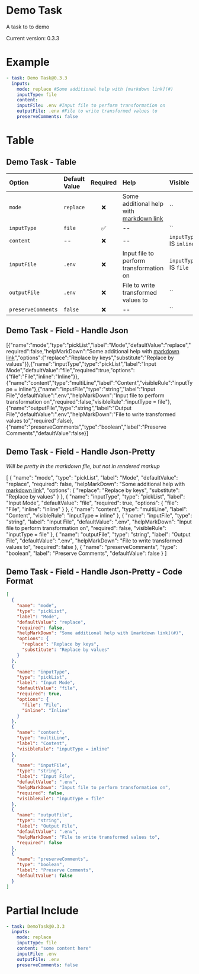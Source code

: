 # Demo Task

A task to to demo

Current version: 0.3.3

# Example

```yaml
- task: Demo Task@0.3.3
  inputs:
    mode: replace #Some additional help with [markdown link](#)
    inputType: file
    content:
    inputFile: .env #Input file to perform transformation on
    outputFile: .env #File to write transformed values to
    preserveComments: false

```

# Table

## Demo Task - Table

| Option             | Default Value | Required | Help                                         | Visible                 |
| :----------------- | :------------ | :------: | :------------------------------------------- | :---------------------- |
| `mode`             | `replace`     |    ❌    | Some additional help with [markdown link](#) | ``                      |
| `inputType`        | `file`        |    ✅    | --                                           | ``                      |
| `content`          | --            |    ❌    | --                                           | `inputType` IS `inline` |
| `inputFile`        | `.env`        |    ❌    | Input file to perform transformation on      | `inputType` IS `file`   |
| `outputFile`       | `.env`        |    ❌    | File to write transformed values to          | ``                      |
| `preserveComments` | `false`       |    ❌    | --                                           | ``                      |


## Demo Task - Field - Handle Json

[{"name":"mode","type":"pickList","label":"Mode","defaultValue":"replace","required":false,"helpMarkDown":"Some additional help with [markdown link](#)","options":{"replace":"Replace by keys","substitute":"Replace by values"}},{"name":"inputType","type":"pickList","label":"Input Mode","defaultValue":"file","required":true,"options":{"file":"File","inline":"Inline"}},{"name":"content","type":"multiLine","label":"Content","visibleRule":"inputType = inline"},{"name":"inputFile","type":"string","label":"Input File","defaultValue":".env","helpMarkDown":"Input file to perform transformation on","required":false,"visibleRule":"inputType = file"},{"name":"outputFile","type":"string","label":"Output File","defaultValue":".env","helpMarkDown":"File to write transformed values to","required":false},{"name":"preserveComments","type":"boolean","label":"Preserve Comments","defaultValue":false}]

## Demo Task - Field - Handle Json-Pretty

_Will be pretty in the markdown file, but not in rendered markup_

[
  {
    "name": "mode",
    "type": "pickList",
    "label": "Mode",
    "defaultValue": "replace",
    "required": false,
    "helpMarkDown": "Some additional help with [markdown link](#)",
    "options": {
      "replace": "Replace by keys",
      "substitute": "Replace by values"
    }
  },
  {
    "name": "inputType",
    "type": "pickList",
    "label": "Input Mode",
    "defaultValue": "file",
    "required": true,
    "options": {
      "file": "File",
      "inline": "Inline"
    }
  },
  {
    "name": "content",
    "type": "multiLine",
    "label": "Content",
    "visibleRule": "inputType = inline"
  },
  {
    "name": "inputFile",
    "type": "string",
    "label": "Input File",
    "defaultValue": ".env",
    "helpMarkDown": "Input file to perform transformation on",
    "required": false,
    "visibleRule": "inputType = file"
  },
  {
    "name": "outputFile",
    "type": "string",
    "label": "Output File",
    "defaultValue": ".env",
    "helpMarkDown": "File to write transformed values to",
    "required": false
  },
  {
    "name": "preserveComments",
    "type": "boolean",
    "label": "Preserve Comments",
    "defaultValue": false
  }
]

## Demo Task - Field - Handle Json-Pretty - Code Format

```json
[
  {
    "name": "mode",
    "type": "pickList",
    "label": "Mode",
    "defaultValue": "replace",
    "required": false,
    "helpMarkDown": "Some additional help with [markdown link](#)",
    "options": {
      "replace": "Replace by keys",
      "substitute": "Replace by values"
    }
  },
  {
    "name": "inputType",
    "type": "pickList",
    "label": "Input Mode",
    "defaultValue": "file",
    "required": true,
    "options": {
      "file": "File",
      "inline": "Inline"
    }
  },
  {
    "name": "content",
    "type": "multiLine",
    "label": "Content",
    "visibleRule": "inputType = inline"
  },
  {
    "name": "inputFile",
    "type": "string",
    "label": "Input File",
    "defaultValue": ".env",
    "helpMarkDown": "Input file to perform transformation on",
    "required": false,
    "visibleRule": "inputType = file"
  },
  {
    "name": "outputFile",
    "type": "string",
    "label": "Output File",
    "defaultValue": ".env",
    "helpMarkDown": "File to write transformed values to",
    "required": false
  },
  {
    "name": "preserveComments",
    "type": "boolean",
    "label": "Preserve Comments",
    "defaultValue": false
  }
]
```

# Partial Include

```yaml
- task: DemoTask@0.3.3
  inputs:
    mode: replace
    inputType: file
    content: "some content here"
    inputFile: .env
    outputFile: .env
    preserveComments: false

```
